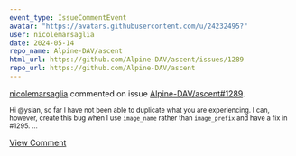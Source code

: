 ```yaml
---
event_type: IssueCommentEvent
avatar: "https://avatars.githubusercontent.com/u/24232495?"
user: nicolemarsaglia
date: 2024-05-14
repo_name: Alpine-DAV/ascent
html_url: https://github.com/Alpine-DAV/ascent/issues/1289
repo_url: https://github.com/Alpine-DAV/ascent
---
```


<a href='https://github.com/nicolemarsaglia' target='_blank'>nicolemarsaglia</a> commented on issue <a href='https://github.com/Alpine-DAV/ascent/issues/1289' target='_blank'>Alpine-DAV/ascent#1289</a>.

<small>Hi @yslan, so far I have not been able to duplicate what you are experiencing. I can, however, create this bug when I use `image_name` rather than `image_prefix` and have a fix in #1295. ...</small>

<a href='https://github.com/Alpine-DAV/ascent/issues/1289' target='_blank'>View Comment</a>